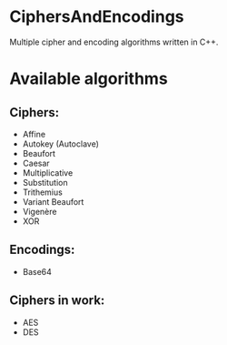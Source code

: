 # CiphersAndEncodings
 
Multiple cipher and encoding algorithms written in C++.

# Available algorithms
## Ciphers:
- Affine
- Autokey (Autoclave)
- Beaufort
- Caesar
- Multiplicative
- Substitution
- Trithemius
- Variant Beaufort
- Vigenère
- XOR

## Encodings:
- Base64

## Ciphers in work:
- AES
- DES

